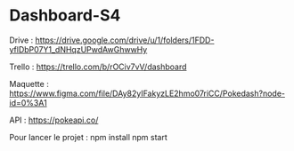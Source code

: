 # Dashboard-S4

Drive : 
https://drive.google.com/drive/u/1/folders/1FDD-yflDbP07Y1_dNHqzUPwdAwGhwwHy

Trello :
https://trello.com/b/rOCiv7vV/dashboard

Maquette :
https://www.figma.com/file/DAy82yIFakyzLE2hmo07riCC/Pokedash?node-id=0%3A1

API :
https://pokeapi.co/

Pour lancer le projet :
npm install
npm start
